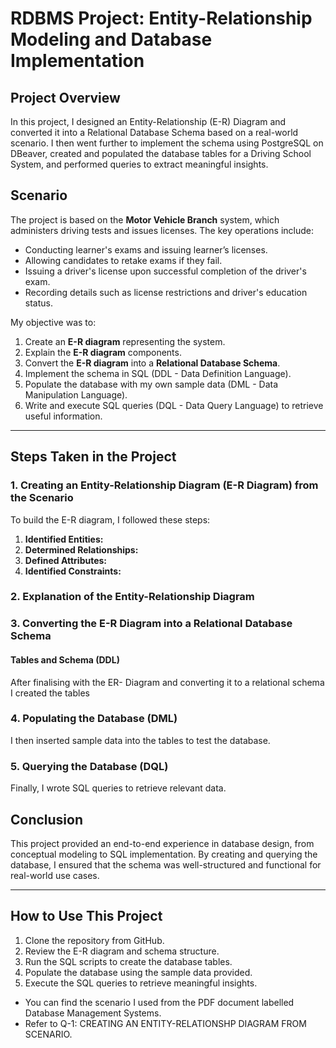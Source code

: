 # RDBMS Project: Entity-Relationship Modeling and Database Implementation

## Project Overview
In this project, I designed an Entity-Relationship (E-R) Diagram and converted it into a Relational Database Schema based on a real-world scenario. I then went further to implement the schema using PostgreSQL on DBeaver, created and populated the database tables for a Driving School System, and performed queries to extract meaningful insights.

## Scenario
The project is based on the **Motor Vehicle Branch** system, which administers driving tests and issues licenses. The key operations include:
- Conducting learner's exams and issuing learner’s licenses.
- Allowing candidates to retake exams if they fail.
- Issuing a driver's license upon successful completion of the driver's exam.
- Recording details such as license restrictions and driver's education status.

My objective was to:
1. Create an **E-R diagram** representing the system.
2. Explain the **E-R diagram** components.
3. Convert the **E-R diagram** into a **Relational Database Schema**.
4. Implement the schema in SQL (DDL - Data Definition Language).
5. Populate the database with my own sample data (DML - Data Manipulation Language).
6. Write and execute SQL queries (DQL - Data Query Language) to retrieve useful information.

---

## Steps Taken in the Project

### 1. Creating an **Entity-Relationship Diagram (E-R Diagram)** from the Scenario
To build the E-R diagram, I followed these steps:

1. **Identified Entities:**
2. **Determined Relationships:**
3. **Defined Attributes:**
4. **Identified Constraints:**

### 2. Explanation of the **Entity-Relationship Diagram**

### 3. Converting the **E-R Diagram into a Relational Database Schema**

#### Tables and Schema **(DDL)**
After finalising with the ER- Diagram and converting it to a relational schema I created the tables

### 4. Populating the Database **(DML)**
I then inserted sample data into the tables to test the database.

### 5. Querying the Database **(DQL)**
Finally, I wrote SQL queries to retrieve relevant data.

## Conclusion
This project provided an end-to-end experience in database design, from conceptual modeling to SQL implementation. By creating and querying the database, I ensured that the schema was well-structured and functional for real-world use cases.

---

## How to Use This Project
1. Clone the repository from GitHub.
2. Review the E-R diagram and schema structure.
3. Run the SQL scripts to create the database tables.
4. Populate the database using the sample data provided.
5. Execute the SQL queries to retrieve meaningful insights.

- You can find the scenario I used from the PDF document labelled Database Management Systems.
- Refer to Q-1: CREATING AN ENTITY-RELATIONSHP DIAGRAM FROM SCENARIO.

